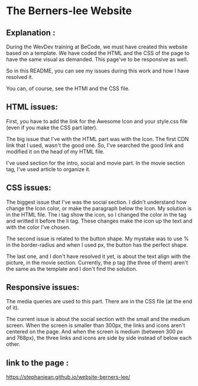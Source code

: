 The Berners-lee Website
==========================

Explanation :
---------------
During the WevDev training at BeCode, we must have created this website based on a template. We have coded the HTML and the CSS of the page to have the same visual as demanded. This page've to be responsive as well.

So in this README, you can see my issues during this work and how I have resolved it. 

You can, of course, see the HTMl and the CSS file.

HTML issues:
-------------
First, you have to add the link for the Awesome Icon and your style.css file (even if you make the CSS part later).

The big issue that I've with the HTML part was with the Icon. The first CDN link that I used, wasn't the good one. So, I've searched the good link and modified it on the head of my HTML file.
 
I've used section for the intro, social and movie part. In the movie section tag, I've used article to organize it. 

CSS issues:
--------------
The biggest issue that I've was the social section. I didn't understand how change the Icon color, or make the paragraph below the Icon. My solution is in the HTML file. The i tag show the icon, so I changed the color in the tag and writted it before the li tag. These changes make the icon up the text and with the color I've chosen.

The second issue is related to the button shape. My mystake was to use % in the border-radius and when I used px, the button has the perfect shape.

The last one, and I don't have resolved it yet, is about the text align with the picture, in the movie section. Currently, the p tag (the three of them) aren't the same as the template and I don't find the solution. 

Responsive issues:
-------------------
The media queries are used to this part. There are in the CSS file (at the end of it).

The current issue is about the social section with the small and the medium screen. When the screen is smaller than 300px, the links and icons aren't centered on the page. And when the screen is medium (between 300 px and 768px), the three links and icons are side by side instead of below each other.

link to the page :
-------------------
https://stephaniean.github.io/website-berners-lee/